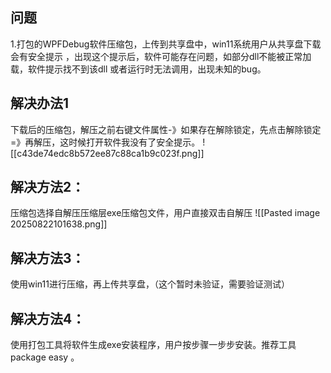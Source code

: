 ## 问题
1.打包的WPFDebug软件压缩包，上传到共享盘中，win11系统用户从共享盘下载会有安全提示
，出现这个提示后，软件可能存在问题，如部分dll不能被正常加载，软件提示找不到该dll
或者运行时无法调用，出现未知的bug。
## 解决办法1
下载后的压缩包，解压之前右键文件属性-》如果存在解除锁定，先点击解除锁定=》再解压，这时候打开软件我没有了安全提示。
![[c43de74edc8b572ee87c88ca1b9c023f.png]]

## 解决方法2：
压缩包选择自解压压缩层exe压缩包文件，用户直接双击自解压
![[Pasted image 20250822101638.png]]
## 解决方法3：
使用win11进行压缩，再上传共享盘，（这个暂时未验证，需要验证测试）
## 解决方法4：
使用打包工具将软件生成exe安装程序，用户按步骤一步步安装。推荐工具package easy 。